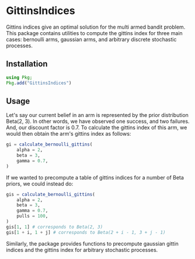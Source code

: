 # GittinsIndices

Gittins indices give an optimal solution for the multi armed bandit problem. This package contains utilities to compute the gittins index for three main cases: bernoulli arms, gaussian arms, and arbitrary discrete stochastic processes.

## Installation
```julia
using Pkg; 
Pkg.add("GittinsIndices")
```

## Usage
Let's say our current belief in an arm is represented by the prior distribution Beta(2, 3). In other words, we have observed one success, and two failures. And, our discount factor is 0.7. To calculate the gittins index of this arm, we would then obtain the arm's gittins index as follows:

```julia
gi = calculate_bernoulli_gittins(
    alpha = 2,
    beta = 3,
    gamma = 0.7,
)
```

If we wanted to precompute a table of gittins indices for a number of Beta priors, we could instead do:

```julia
gis = calculate_bernoulli_gittins(
    alpha = 2,
    beta = 3, 
    gamma = 0.7,
    pulls = 100,
) 
gis[1, 1] # corresponds to Beta(2, 3)
gis[1 + i, 1 + j] # corresponds to Beta(2 + i - 1, 3 + j - 1)
```

Similarly, the package provides functions to precompute gaussian gittin indices and the gittins index for arbitrary stochastic processes. 

